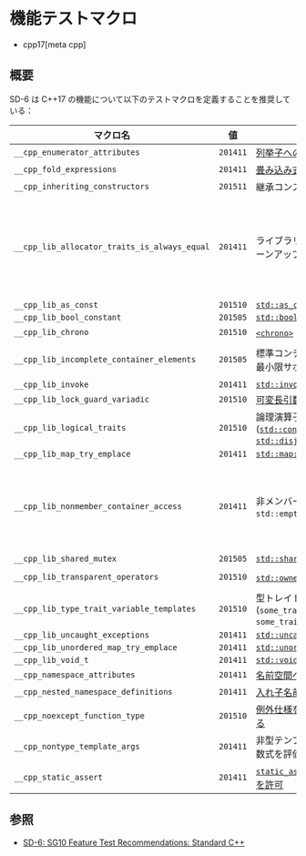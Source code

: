 # 機能テストマクロ
* cpp17[meta cpp]

## 概要

SD-6 は C++17 の機能について以下のテストマクロを定義することを推奨している：

| マクロ名 | 値 | 機能 | ヘッダ |
|----------|----|------|--------|
| `__cpp_enumerator_attributes`                | `201411` | [列挙子への属性付加を許可](attributes_for_namespaces_and_enumerators.md) | predefined |
| `__cpp_fold_expressions`                     | `201411` | [畳み込み式](folding_expressions.md) | predefined |
| `__cpp_inheriting_constructors`              | `201511` | 継承コンストラクタの新仕様 | predefined |
| `__cpp_lib_allocator_traits_is_always_equal` | `201411` | ライブラリー内の `noexcept` のクリーンアップ | [`<deque>`](/reference/deque.md), [`<forward_list>`](/reference/forward_list.md), [`<list>`](/reference/list.md), [`<map>`](/reference/map.md), [`<memory>`](/reference/memory.md), [`<scoped_allocator>`](/reference/scoped_allocator.md), [`<set>`](/reference/set.md), [`<string>`](/reference/string.md), [`<unordered_map>`](/reference/unordered_map.md), [`<unordered_set>`](/reference/unordered_set.md), [`<vector>`](/reference/vector.md) |
| `__cpp_lib_as_const`                         | `201510` | [`std::as_const`](/reference/utility/as_const.md) | [`<utility>`](/reference/utility.md) |
| `__cpp_lib_bool_constant`                    | `201505` | [`std::bool_constant`](/reference/type_traits/bool_constant.md) | [`<type_traits>`](/reference/type_traits.md) |
| `__cpp_lib_chrono`                           | `201510` | [`<chrono>`](/reference/chrono.md) の改良 | [`<chrono>`](/reference/chrono.md) |
| `__cpp_lib_incomplete_container_elements`    | `201505` | 標準コンテナについて不完全型を最小限サポート | headers ([`<forward_list>`](/reference/forward_list.md), [`<list>`](/reference/list.md), [`<vector>`](/reference/vector.md)) |
| `__cpp_lib_invoke`                           | `201411` | [`std::invoke`](/reference/functional/invoke.md.nolink) | [`<functional>`](/reference/functional.md)  |
| `__cpp_lib_lock_guard_variadic`              | `201510` | [可変長引数 `std::lock_guard`](/reference/mutex/lock_guard.md) | [`<thread>`](/reference/thread.md) |
| `__cpp_lib_logical_traits`                   | `201510` | 論理演算子型トレイト ([`std::conjunction`](/reference/type_traits/conjunction.md.nolink), [`std::disjunction`](/reference/type_traits/disjunction.md.nolink), [`std::negation`](/reference/type_traits/negation.md.nolink)) | [`<type_traits>`](/reference/type_traits.md) |
| `__cpp_lib_map_try_emplace`                  | `201411` | [`std::map::try_emplace`](/reference/map/map/try_emplace.md) | [`<map>`](/reference/map.md) |
| `__cpp_lib_nonmember_container_access`       | `201411` | 非メンバー関数 `std::size`, `std::empty`, `std::data` | [`<array>`](/reference/array.md), [`<deque>`](/reference/deque.md), [`<forward_list>`](/reference/forward_list.md), [`<iterator>`](/reference/iterator.md), [`<list>`](/reference/list.md), [`<map>`](/reference/map.md), [`<regex>`](/reference/regex.md), [`<set>`](/reference/set.md), [`<string>`](/reference/string.md), [`<unordered_map>`](/reference/unordered_map.md), [`<unordered_set>`](/reference/unordered_set.md), [`<vector>`](/reference/vector.md) |
| `__cpp_lib_shared_mutex`                     | `201505` | [`std::shared_mutex`](/reference/shared_mutex/shared_mutex.md) | [`<shared_mutex>`](/reference/shared_mutex.md) |
| `__cpp_lib_transparent_operators`            | `201510` | [`std::owner_less`](/reference/memory/owner_less.md) の柔軟性向上 | [`<functional>`](/reference/functional.md), [`<memory>`](/reference/memory.md) |
| `__cpp_lib_type_trait_variable_templates`    | `201510` | 型トレイト変数テンプレート (`some_trait_v<T> = some_trait<T>::value`) | [`<type_traits>`](/reference/type_traits.md) |
| `__cpp_lib_uncaught_exceptions`              | `201411` | [`std::uncaught_exceptions`](/reference/exception/uncaught_exceptions.md.nolink) | [`<exception>`](/reference/exception.md) |
| `__cpp_lib_unordered_map_try_emplace`        | `201411` | [`std::unordered_map::try_emplace`](/reference/unordered_map/unordered_map/try_emplace.md.nolink) | [`<unordered_map>`](/reference/unordered_map.md) |
| `__cpp_lib_void_t`                           | `201411` | [`std::void_t`](/reference/type_traits/void_t.md.nolink) | [`<type_traits>`](/reference/type_traits.md) |
| `__cpp_namespace_attributes`                 | `201411` | [名前空間への属性付加を許可](attributes_for_namespaces_and_enumerators.md) | predefined |
| `__cpp_nested_namespace_definitions`         | `201411` | [入れ子名前空間の定義](nested_namespace.md) | predefined |
| `__cpp_noexcept_function_type`               | `201510` | [例外仕様を型システムの一部にする](exception_spec_be_part_of_the_type_system.md) | predefined |
| `__cpp_nontype_template_args`                | `201411` | 非型テンプレートパラメータの定数式を評価 | predefined |
| `__cpp_static_assert`                        | `201411` | [`static_assert` のメッセージ省略を許可](extending_static_assert.md) | predefined |

## 参照
- [SD-6: SG10 Feature Test Recommendations: Standard C++](https://isocpp.org/std/standing-documents/sd-6-sg10-feature-test-recommendations#recs.cpp17)
